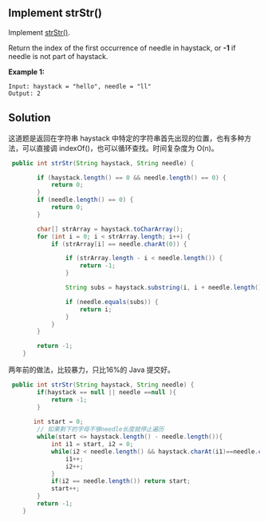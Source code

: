 ## Implement strStr()

Implement [strStr()](http://www.cplusplus.com/reference/cstring/strstr/).

Return the index of the first occurrence of needle in haystack, or **-1** if needle is not part of haystack.

**Example 1:**

```
Input: haystack = "hello", needle = "ll"
Output: 2
```

## Solution

这道题是返回在字符串 haystack 中特定的字符串首先出现的位置，也有多种方法，可以直接调 indexOf()，也可以循环查找。时间复杂度为 O(n)。

```java
 public int strStr(String haystack, String needle) {

        if (haystack.length() == 0 && needle.length() == 0) {
            return 0;
        }
        if (needle.length() == 0) {
            return 0;
        }

        char[] strArray = haystack.toCharArray();
        for (int i = 0; i < strArray.length; i++) {
            if (strArray[i] == needle.charAt(0)) {

                if (strArray.length - i < needle.length()) {
                    return -1;
                }

                String subs = haystack.substring(i, i + needle.length());

                if (needle.equals(subs)) {
                    return i;
                }
            }
        }

        return -1;
    }
```

两年前的做法，比较暴力，只比16%的 Java 提交好。

```java
 public int strStr(String haystack, String needle) {
        if(haystack == null || needle ==null ){
            return -1;
        }
        
       int start = 0;
        // 如果剩下的字母不够needle长度就停止遍历
        while(start <= haystack.length() - needle.length()){
            int i1 = start, i2 = 0;
            while(i2 < needle.length() && haystack.charAt(i1)==needle.charAt(i2)){
                i1++;
                i2++;
            }
            if(i2 == needle.length()) return start;
            start++;
        }
        return -1;
    }
```

